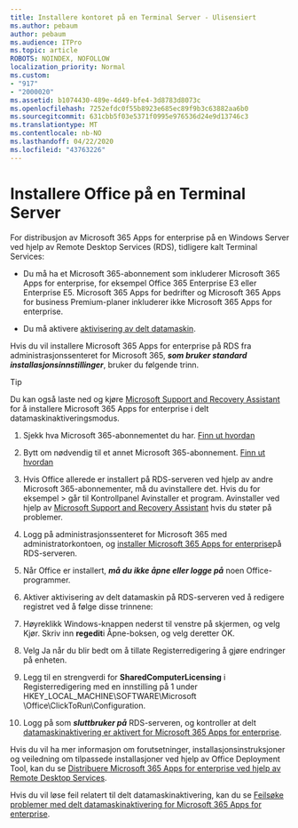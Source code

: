 ```yaml
---
title: Installere kontoret på en Terminal Server - Ulisensiert
ms.author: pebaum
author: pebaum
ms.audience: ITPro
ms.topic: article
ROBOTS: NOINDEX, NOFOLLOW
localization_priority: Normal
ms.custom:
- "917"
- "2000020"
ms.assetid: b1074430-489e-4d49-bfe4-3d8783d8073c
ms.openlocfilehash: 7252efdc0f55b8923e685ec89f9b3c63882aa6b0
ms.sourcegitcommit: 631cbb5f03e5371f0995e976536d24e9d13746c3
ms.translationtype: MT
ms.contentlocale: nb-NO
ms.lasthandoff: 04/22/2020
ms.locfileid: "43763226"
---
```

# <a name="installing-office-on-a-terminal-server"></a>Installere Office på en Terminal Server

For distribusjon av Microsoft 365 Apps for enterprise på en Windows Server ved hjelp av Remote Desktop Services (RDS), tidligere kalt Terminal Services:
  
- Du må ha et Microsoft 365-abonnement som inkluderer Microsoft 365 Apps for enterprise, for eksempel Office 365 Enterprise E3 eller Enterprise E5. Microsoft 365 Apps for bedrifter og Microsoft 365 Apps for business Premium-planer inkluderer ikke Microsoft 365 Apps for enterprise.

- Du må aktivere [aktivisering av delt datamaskin](https://docs.microsoft.com/DeployOffice/overview-of-shared-computer-activation-for-office-365-proplus).

Hvis du vil installere Microsoft 365 Apps for enterprise på RDS fra administrasjonssenteret for Microsoft 365, ***som bruker standard installasjonsinnstillinger***, bruker du følgende trinn.

> [!TIP]
> Du kan også laste ned og kjøre [Microsoft Support and Recovery Assistant](https://aka.ms/SaRA_OfficeSCA_M365Portal) for å installere Microsoft 365 Apps for enterprise i delt datamaskinaktiveringsmodus.
  
1. Sjekk hva Microsoft 365-abonnementet du har. [Finn ut hvordan](https://docs.microsoft.com/office365/admin/admin-overview/what-subscription-do-i-have)

2. Bytt om nødvendig til et annet Microsoft 365-abonnement. [Finn ut hvordan](https://docs.microsoft.com/office365/admin/subscriptions-and-billing/switch-to-a-different-plan)

3. Hvis Office allerede er installert på RDS-serveren ved hjelp av andre Microsoft 365-abonnementer, må du avinstallere det. Hvis du for eksempel \> går til Kontrollpanel Avinstaller et program. Avinstaller ved hjelp av [Microsoft Support and Recovery Assistant](https://aka.ms/SARA-OfficeUninstall-Alchemy) hvis du støter på problemer.

4. Logg på administrasjonssenteret for Microsoft 365 med administratorkontoen, og [installer Microsoft 365 Apps for enterprise](https://portal.office.com/OLS/MySoftware.aspx)på RDS-serveren.

5. Når Office er installert, ***må du ikke åpne eller logge på*** noen Office-programmer.

6. Aktiver aktivisering av delt datamaskin på RDS-serveren ved å redigere registret ved å følge disse trinnene:

1. Høyreklikk Windows-knappen nederst til venstre på skjermen, og velg Kjør. Skriv inn **regedit**i Åpne-boksen, og velg deretter OK.

2. Velg Ja når du blir bedt om å tillate Registerredigering å gjøre endringer på enheten.

3. Legg til en strengverdi for **SharedComputerLicensing** i Registerredigering med en innstilling på 1 under HKEY_LOCAL_MACHINE\SOFTWARE\Microsoft \Office\ClickToRun\Configuration.

7. Logg på som ***sluttbruker på*** RDS-serveren, og kontroller at delt [datamaskinaktivering er aktivert for Microsoft 365 Apps for enterprise](https://docs.microsoft.com/DeployOffice/troubleshoot-issues-with-shared-computer-activation-for-office-365-proplus#verify-that-activation-for-office-365-proplus-succeeded).

Hvis du vil ha mer informasjon om forutsetninger, installasjonsinstruksjoner og veiledning om tilpassede installasjoner ved hjelp av Office Deployment Tool, kan du se [Distribuere Microsoft 365 Apps for enterprise ved hjelp av Remote Desktop Services](https://docs.microsoft.com/DeployOffice/deploy-office-365-proplus-by-using-remote-desktop-services).
  
Hvis du vil løse feil relatert til delt datamaskinaktivering, kan du se [Feilsøke problemer med delt datamaskinaktivering for Microsoft 365 Apps for enterprise](https://docs.microsoft.com/DeployOffice/troubleshoot-issues-with-shared-computer-activation-for-office-365-proplus).
  